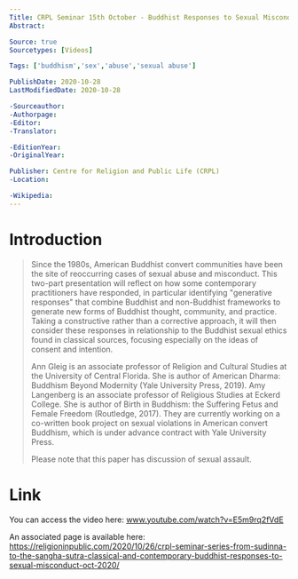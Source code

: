 ```yaml
---
Title: CRPL Seminar 15th October - Buddhist Responses to Sexual Misconduct
Abstract: 

Source: true
Sourcetypes: [Videos]

Tags: ['buddhism','sex','abuse','sexual abuse']

PublishDate: 2020-10-28
LastModifiedDate: 2020-10-28

-Sourceauthor:
-Authorpage:
-Editor:
-Translator:

-EditionYear:
-OriginalYear:

Publisher: Centre for Religion and Public Life (CRPL)
-Location:

-Wikipedia:
---
```

# Introduction
>Since the 1980s, American Buddhist convert communities have been the site of reoccurring cases of sexual abuse and misconduct. This two-part presentation will reflect on how some contemporary practitioners have responded, in particular identifying "generative responses" that combine Buddhist and non-Buddhist frameworks to generate new forms of Buddhist thought, community, and practice. Taking a constructive rather than a corrective approach, it will then consider these responses in relationship to the Buddhist sexual ethics found in classical sources, focusing especially on the ideas of consent and intention.
>
>Ann Gleig is an associate professor of Religion and Cultural Studies at the University of Central Florida. She is author of American Dharma: Buddhism Beyond Modernity (Yale University Press, 2019). Amy Langenberg is an associate professor of Religious Studies at Eckerd College. She is author of Birth in Buddhism: the Suffering Fetus and Female Freedom (Routledge, 2017). They are currently working on a co-written book project  on sexual violations in American convert Buddhism, which is under advance contract with Yale University Press.
>
>Please note that this paper has discussion of sexual assault.

# Link
You can access the video here: www.youtube.com/watch?v=E5m9rq2fVdE

An associated page is available here: https://religioninpublic.com/2020/10/26/crpl-seminar-series-from-sudinna-to-the-sangha-sutra-classical-and-contemporary-buddhist-responses-to-sexual-misconduct-oct-2020/